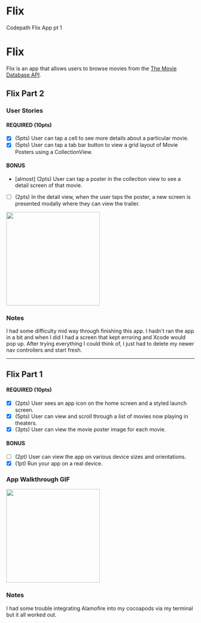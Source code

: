 # Flix
Codepath Flix App pt 1
# Flix

Flix is an app that allows users to browse movies from the [The Movie Database API](http://docs.themoviedb.apiary.io/#).

## Flix Part 2

### User Stories

#### REQUIRED (10pts)
- [x] (5pts) User can tap a cell to see more details about a particular movie.
- [x] (5pts) User can tap a tab bar button to view a grid layout of Movie Posters using a CollectionView.

#### BONUS
- [almost] (2pts) User can tap a poster in the collection view to see a detail screen of that movie.
- [ ] (2pts) In the detail view, when the user taps the poster, a new screen is presented modally where they can view the trailer.

<img src= "http://g.recordit.co/413jgjBaeV.gif" width=250><br>

### Notes
I had some difficulty mid way through finishing this app. I hadn't ran the app in a bit and when I did I had a screen that kept erroring and Xcode would pop up. After trying everything I could think of, I just had to delete my newer nav controllers and start fresh.

---

## Flix Part 1

#### REQUIRED (10pts)
- [x] (2pts) User sees an app icon on the home screen and a styled launch screen.
- [x] (5pts) User can view and scroll through a list of movies now playing in theaters.
- [x] (3pts) User can view the movie poster image for each movie.

#### BONUS
- [ ] (2pt) User can view the app on various device sizes and orientations.
- [x] (1pt) Run your app on a real device.

### App Walkthrough GIF

<img src= "http://g.recordit.co/5pHg7893jw.gif" width=250><br>

### Notes
I had some trouble integrating Alamofire into my cocoapods via my terminal but it all worked out.
